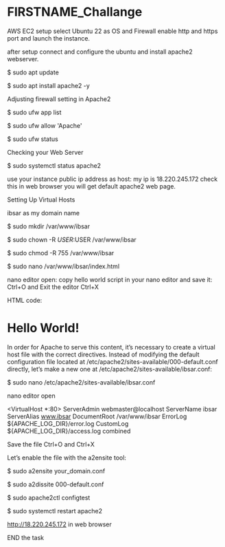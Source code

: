 # FIRSTNAME_Challange

AWS EC2 setup select Ubuntu 22 as OS and Firewall enable http and https port and launch the instance.

after setup connect and configure the ubuntu and install apache2 webserver.

$ sudo apt update

$ sudo apt install apache2 -y

Adjusting firewall setting in Apache2

$ sudo ufw app list

$ sudo ufw allow 'Apache'

$ sudo ufw status

Checking your Web Server

$ sudo systemctl status apache2

use your instance public ip address as host: my ip is 18.220.245.172 check this in web browser you will get default apache2 web page.

Setting Up Virtual Hosts

ibsar as my domain name

$ sudo mkdir /var/www/ibsar

$ sudo chown -R $USER:$USER /var/www/ibsar

$ sudo chmod -R 755 /var/www/ibsar

$ sudo nano /var/www/ibsar/index.html

nano editor open: copy hello world script in your nano editor and save it: Ctrl+O and Exit the editor Ctrl+X

HTML code:

<html> <head> <title>Hello World</title> </head> <body> <h1>Hello World!</h1> </body> </html>

In order for Apache to serve this content, it’s necessary to create a virtual host file with the correct directives. Instead of modifying the default configuration file located at /etc/apache2/sites-available/000-default.conf directly, let’s make a new one at /etc/apache2/sites-available/ibsar.conf:

$ sudo nano /etc/apache2/sites-available/ibsar.conf

nano editor open

<VirtualHost *:80>
    ServerAdmin webmaster@localhost
    ServerName ibsar
    ServerAlias www.ibsar
    DocumentRoot /var/www/ibsar
    ErrorLog ${APACHE_LOG_DIR}/error.log
    CustomLog ${APACHE_LOG_DIR}/access.log combined
</VirtualHost>

Save the file Ctrl+O and Ctrl+X

Let’s enable the file with the a2ensite tool:

$ sudo a2ensite your_domain.conf

$ sudo a2dissite 000-default.conf

$ sudo apache2ctl configtest

$ sudo systemctl restart apache2

http://18.220.245.172   in web browser

END the task

